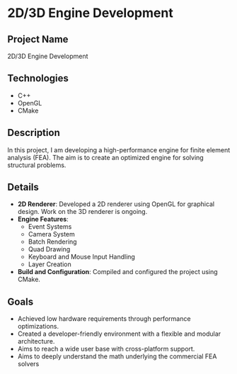 # 2D/3D Engine Development

## Project Name
2D/3D Engine Development

## Technologies
- C++
- OpenGL
- CMake

## Description
In this project, I am developing a high-performance engine for finite element analysis (FEA).
The aim is to create an optimized engine for solving structural problems.

## Details
- **2D Renderer**: Developed a 2D renderer using OpenGL for graphical design. Work on the 3D renderer is ongoing.
- **Engine Features**:
  - Event Systems
  - Camera System
  - Batch Rendering
  - Quad Drawing
  - Keyboard and Mouse Input Handling
  - Layer Creation
- **Build and Configuration**: Compiled and configured the project using CMake.

## Goals
- Achieved low hardware requirements through performance optimizations.
- Created a developer-friendly environment with a flexible and modular architecture.
- Aims to reach a wide user base with cross-platform support.
- Aims to deeply understand the math underlying the commercial FEA solvers
